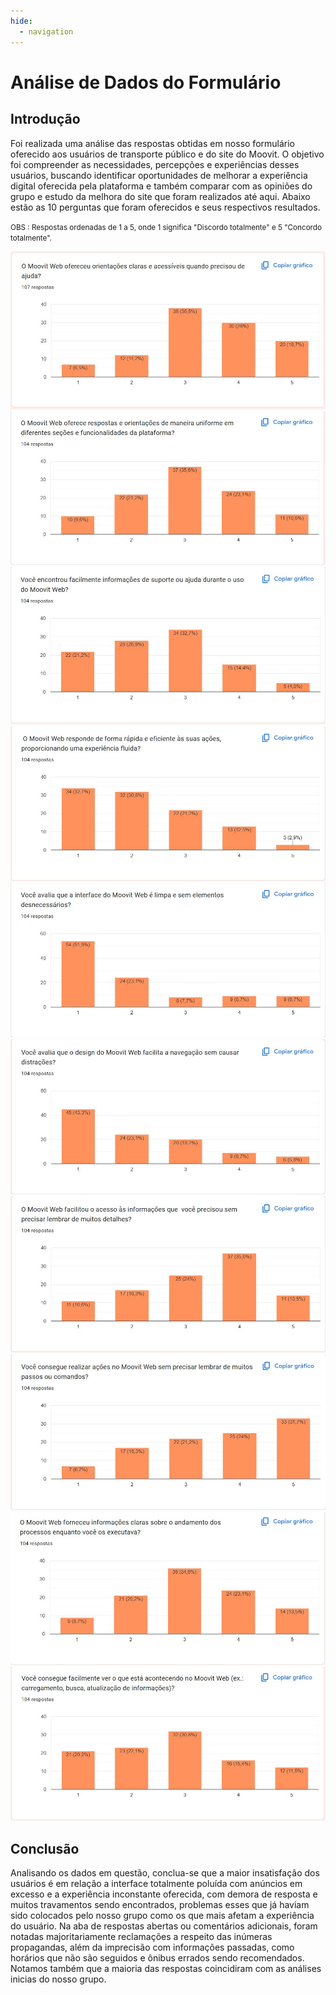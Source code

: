 ```yaml
---
hide:
  - navigation
---
```


# Análise de Dados do Formulário 

## Introdução
Foi realizada uma análise das respostas obtidas em nosso formulário oferecido aos usuários de transporte público e do site do Moovit. O objetivo foi compreender as necessidades, percepções e experiências desses usuários, buscando identificar oportunidades de melhorar a experiência digital oferecida pela plataforma e também comparar com as opiniões do grupo e estudo da melhora do site que foram realizados até aqui. Abaixo estão as 10 perguntas que foram oferecidos e seus respectivos resultados. 

<small>OBS : Respostas ordenadas de 1 a 5, onde 1 significa "Discordo totalmente" e 5 "Concordo totalmente".</small>

![Pergunta 1](../assets/form1.jpg)
![Pergunta 2](../assets/form2.jpg)
![Pergunta 3](../assets/form3.jpg)
![Pergunta 4](../assets/form4.jpg)
![Pergunta 5](../assets/form5.jpg)
![Pergunta 6](../assets/form6.jpg)
![Pergunta 7](../assets/form7.jpg)
![Pergunta 8](../assets/form8.jpg)
![Pergunta 9](../assets/form9.jpg)
![Pergunta 10](../assets/form10.jpg)

## Conclusão
Analisando os dados em questão, conclua-se que a maior insatisfação dos usuários é em relação a interface totalmente poluída com anúncios em excesso e a experiência inconstante oferecida, com demora de resposta e muitos travamentos sendo encontrados, problemas esses que já haviam sido colocados pelo nosso grupo como os que mais afetam a experiência do usuário. Na aba de respostas abertas ou comentários adicionais, foram notadas majoritariamente reclamações a respeito das inúmeras propagandas, além da imprecisão com informações passadas, como horários que não são seguidos e ônibus errados sendo recomendados. Notamos também que a maioria das respostas coincidiram com as análises inicias do nosso grupo. 